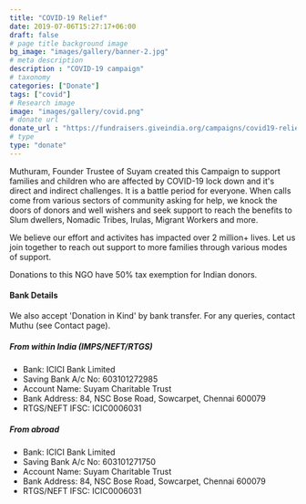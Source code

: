 ```yaml
---
title: "COVID-19 Relief"
date: 2019-07-06T15:27:17+06:00
draft: false
# page title background image
bg_image: "images/gallery/banner-2.jpg"
# meta description
description : "COVID-19 campaign"
# taxonomy
categories: ["Donate"]
tags: ["covid"]
# Research image
image: "images/gallery/covid.png"
# donate url
donate_url : "https://fundraisers.giveindia.org/campaigns/covid19-relief-work-by-suyam"
# type
type: "donate"
---
```


Muthuram, Founder Trustee of Suyam created this Campaign to support 
families and children who are affected by COVID-19 lock down and it's 
direct and indirect challenges. It is a battle period for everyone. When calls 
come from various sectors of community asking for help, we knock the doors of 
donors and well wishers and seek support to reach the benefits to Slum 
dwellers, Nomadic Tribes, Irulas, Migrant Workers and more.

We believe our effort and activites has impacted over 2 million+ lives. Let us 
join together to reach out support to more families through various modes of 
support.

Donations to this NGO have 50% tax exemption for Indian donors.

#### Bank Details

We also accept 'Donation in Kind' by bank transfer. For any queries, contact 
Muthu (see Contact page).

##### From within India (IMPS/NEFT/RTGS)

* Bank: ICICI Bank Limited
* Saving Bank A/c No: 603101272985
* Account Name: Suyam Charitable Trust
* Bank Address: 84, NSC Bose Road, Sowcarpet, Chennai 600079
* RTGS/NEFT IFSC: ICIC0006031

##### From abroad
 
* Bank: ICICI Bank Limited
* Saving Bank A/c No: 603101271750
* Account Name: Suyam Charitable Trust
* Bank Address: 84, NSC Bose Road, Sowcarpet, Chennai 600079
* RTGS/NEFT IFSC: ICIC0006031

